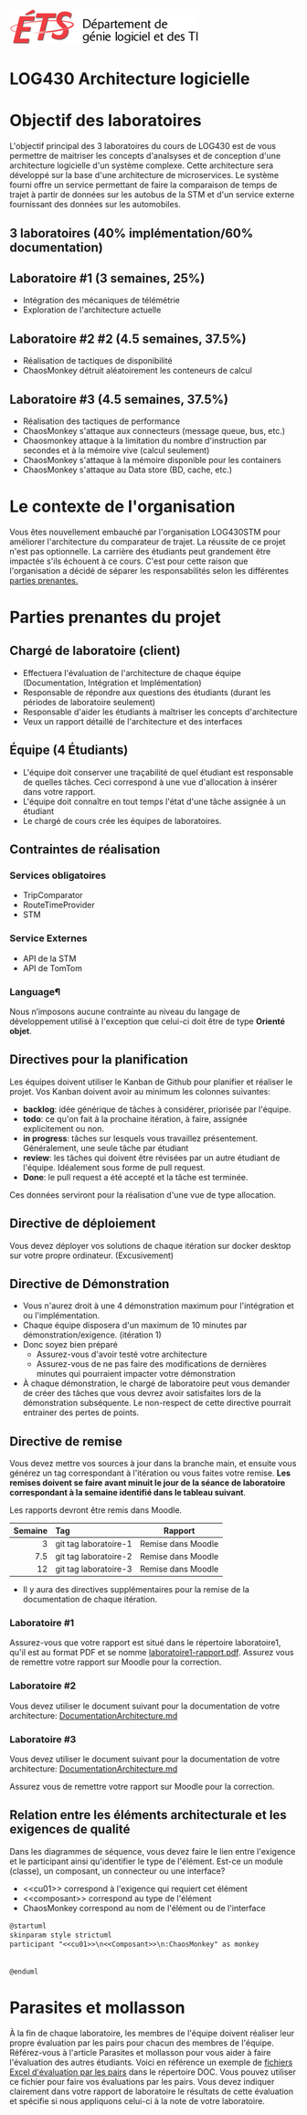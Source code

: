 ![log](./doc/assets/logo-logti.png)

# LOG430 Architecture logicielle

# Objectif des laboratoires

L'objectif principal des 3 laboratoires du cours de LOG430 est de vous permettre de maitriser les concepts d'analsyses et de conception d'une architecture logicielle d'un système complexe. Cette architecture sera développé sur la base d'une architecture de microservices. Le système fourni offre un service permettant de faire la comparaison de temps de trajet à partir de données sur les autobus de la STM et d'un service externe fournissant des données sur les automobiles. 

## 3 laboratoires (40% implémentation/60% documentation)

## Laboratoire #1 (3 semaines, 25%)
  - Intégration des mécaniques de télémétrie
  - Exploration de l'architecture actuelle

## Laboratoire #2 #2 (4.5 semaines, 37.5%) 
  - Réalisation de tactiques de disponibilité
  - ChaosMonkey détruit aléatoirement les conteneurs de calcul

## Laboratoire #3 (4.5 semaines, 37.5%)
  - Réalisation des tactiques de performance
  - ChaosMonkey s'attaque aux connecteurs (message queue, bus, etc.)
  - Chaosmonkey attaque à la limitation du nombre d'instruction par secondes et à la mémoire vive (calcul seulement)
  - ChaosMonkey s'attaque à la mémoire disponible pour les containers
  - ChaosMonkey s'attaque au Data store (BD, cache, etc.)
    

# Le contexte de l'organisation

Vous êtes nouvellement embauché par l'organisation LOG430STM pour améliorer l'architecture du comparateur de trajet.  La réussite de ce projet n'est pas optionnelle. La carrière des étudiants peut grandement être impactée s'ils échouent à ce cours. C'est pour cette raison que l'organisation a décidé de séparer les responsabilités selon les différentes [parties prenantes.](#parties-prenantes-du-projet)

# Parties prenantes du projet
## Chargé de laboratoire (client)
- Effectuera l'évaluation de l'architecture de chaque équipe (Documentation, Intégration et Implémentation)
- Responsable de répondre aux questions des étudiants (durant les périodes de laboratoire seulement)
- Responsable d'aider les étudiants à maîtriser les concepts d'architecture
- Veux un rapport détaillé de l'architecture et des interfaces

## Équipe (4 Étudiants)
- L'équipe doit conserver une traçabilité de quel étudiant est responsable de quelles tâches. Ceci correspond à une vue d'allocation à insérer dans votre rapport.
- L'équipe doit connaître en tout temps l'état d'une tâche assignée à un étudiant
- Le chargé de cours crée les équipes de laboratoires.

## Contraintes de réalisation
### Services obligatoires
  - TripComparator
  - RouteTimeProvider
  - STM
### Service Externes
  - API de la STM
  - API de TomTom
### Language¶
Nous n’imposons aucune contrainte au niveau du langage de développement utilisé à l'exception que celui-ci doit être de type **Orienté objet**.

## Directives pour la planification

Les équipes doivent utiliser le Kanban de Github pour planifier et réaliser le projet.
Vos Kanban doivent avoir au minimum les colonnes suivantes:
  - **backlog**: idée générique de tâches à considérer, priorisée par l'équipe.
  - **todo**: ce qu'on fait à la prochaine itération, à faire, assignée explicitement ou non.
  - **in progress**: tâches sur lesquels vous travaillez présentement. Généralement, une seule tâche par étudiant
  - **review**: les tâches qui doivent être révisées par un autre étudiant de l'équipe.  Idéalement sous forme de pull request.
  - **Done**: le pull request a été accepté et la tâche est terminée.

Ces données serviront pour la réalisation d'une vue de type allocation.

## Directive de déploiement
Vous devez déployer vos solutions de chaque itération sur docker desktop sur votre propre ordinateur. (Excusivement)

## Directive de Démonstration
- Vous n'aurez droit à une 4 démonstration maximum pour l'intégration et ou l'implémentation. 
- Chaque équipe disposera d'un maximum de 10 minutes par démonstration/exigence. (itération 1)
- Donc soyez bien préparé
  - Assurez-vous d'avoir testé votre architecture
  - Assurez-vous de ne pas faire des modifications de dernières minutes qui pourraient impacter votre démonstration
- À chaque démonstration, le chargé de laboratoire peut vous demander de créer des tâches que vous devrez avoir satisfaites lors de la démonstration subséquente.  Le non-respect de cette directive pourrait entrainer des pertes de points.

## Directive de remise 

Vous devez mettre vos sources à jour dans la branche main, et ensuite vous générez un tag correspondant à l'itération ou vous faites votre remise. **Les remises doivent se faire avant minuit le jour de la séance de laboratoire correspondant à la semaine identifié dans le tableau suivant**.

Les rapports devront être remis dans Moodle.

| Semaine   |Tag                 | Rapport |
| --------: |:-------------------|------|
|         3 | git tag laboratoire-1 | Remise dans Moodle|
|       7.5 | git tag laboratoire-2 | Remise dans Moodle |
|        12 | git tag laboratoire-3 | Remise dans Moodle |

* Il y aura des directives supplémentaires pour la remise de la documentation de chaque itération.
### Laboratoire #1
Assurez-vous que votre rapport est situé dans le répertoire laboratoire1, qu'il est au format PDF et se nomme [laboratoire1-rapport.pdf](laboratoire1/laboratoire1.pdf). Assurez vous de remettre votre rapport sur Moodle pour la correction.

### Laboratoire #2
Vous devez utiliser le document suivant pour la documentation de votre architecture: [DocumentationArchitecture.md](laboratoire2\documentationArchitecture2.md)

### Laboratoire #3
Vous devez utiliser le document suivant pour la documentation de votre architecture: [DocumentationArchitecture.md](laboratoire3\documentationArchitecture3.md)

Assurez vous de remettre votre rapport sur Moodle pour la correction.

## Relation entre les éléments architecturale et les exigences de qualité

Dans les diagrammes de séquence, vous devez faire le lien entre l'exigence et le participant ainsi qu'identifier le type de l'élément.  Est-ce un module (classe), un composant, un connecteur ou une interface?

- \<\<cu01>> correspond à l'exigence qui requiert cet élément
- \<\<composant>> correspond au type de l'élément
- ChaosMonkey correspond au nom de l'élément ou de l'interface

```plantuml
@startuml
skinparam style strictuml
participant "<<cu01>>\n<<Composant>>\n:ChaosMonkey" as monkey


@enduml

```
# Parasites et mollasson
À la fin de chaque laboratoire, les membres de l'équipe doivent réaliser leur propre évaluation par les pairs pour chacun des membres de l'équipe.  Référez-vous à l'article Parasites et mollasson pour vous aider à faire l'évaluation des autres étudiants. Voici en référence un exemple de [fichiers Excel d'évaluation par les pairs](doc\EvaluationParLesPairs.xlsx) dans le répertoire DOC. Vous pouvez utiliser ce fichier pour faire vos évaluations par les pairs. Vous devez indiquer clairement dans votre rapport de laboratoire le résultats de cette évaluation et spécifie si nous appliquons celui-ci à la note de votre laboratoire.

